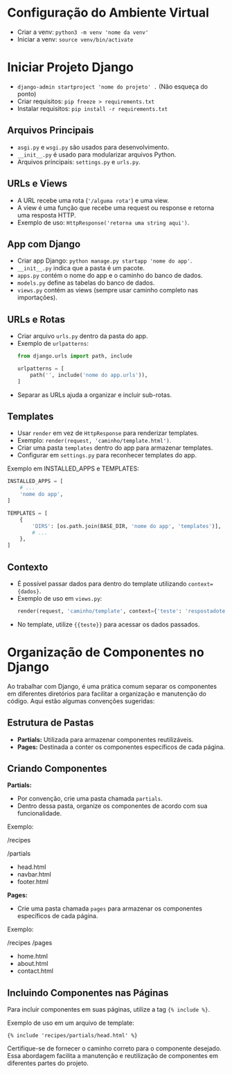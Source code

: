 # Configuração do Ambiente Virtual

- Criar a venv: `python3 -m venv 'nome da venv'`
- Iniciar a venv: `source venv/bin/activate`

# Iniciar Projeto Django

- `django-admin startproject 'nome do projeto' .` (Não esqueça do ponto)
- Criar requisitos: `pip freeze > requirements.txt`
- Instalar requisitos: `pip install -r requirements.txt`

## Arquivos Principais

- `asgi.py` e `wsgi.py` são usados para desenvolvimento.
- `__init__.py` é usado para modularizar arquivos Python.
- Arquivos principais: `settings.py` e `urls.py`.

## URLs e Views

- A URL recebe uma rota (`'/alguma rota'`) e uma view.
- A view é uma função que recebe uma request ou response e retorna uma resposta HTTP.
- Exemplo de uso: `HttpResponse('retorna uma string aqui')`.

## App com Django

- Criar app Django: `python manage.py startapp 'nome do app'`.
- `__init__.py` indica que a pasta é um pacote.
- `apps.py` contém o nome do app e o caminho do banco de dados.
- `models.py` define as tabelas do banco de dados.
- `views.py` contém as views (sempre usar caminho completo nas importações).

## URLs e Rotas

- Criar arquivo `urls.py` dentro da pasta do app.
- Exemplo de `urlpatterns`:
  ```python
  from django.urls import path, include

  urlpatterns = [
      path('', include('nome do app.urls')),
  ]
  ```
- Separar as URLs ajuda a organizar e incluir sub-rotas.

## Templates

- Usar `render` em vez de `HttpResponse` para renderizar templates.
- Exemplo: `render(request, 'caminho/template.html')`.
- Criar uma pasta `templates` dentro do app para armazenar templates.
- Configurar em `settings.py` para reconhecer templates do app.

Exemplo em INSTALLED_APPS e TEMPLATES:

```python
INSTALLED_APPS = [
    # ...
    'nome do app',
]

TEMPLATES = [
    {
        'DIRS': [os.path.join(BASE_DIR, 'nome do app', 'templates')],
        # ...
    },
]
```

## Contexto

- É possível passar dados para dentro do template utilizando `context={dados}`.
- Exemplo de uso em `views.py`:
  ```python
  render(request, 'caminho/template', context={'teste': 'respostadoteste'})
  ```

* No template, utilize `{{teste}}` para acessar os dados passados.

# Organização de Componentes no Django

Ao trabalhar com Django, é uma prática comum separar os componentes em diferentes diretórios para facilitar a organização e manutenção do código. Aqui estão algumas convenções sugeridas:

## Estrutura de Pastas

- **Partials:** Utilizada para armazenar componentes reutilizáveis.
- **Pages:** Destinada a conter os componentes específicos de cada página.

## Criando Componentes

**Partials:**

- Por convenção, crie uma pasta chamada `partials`.
- Dentro dessa pasta, organize os componentes de acordo com sua funcionalidade.

Exemplo:

/recipes

/partials

- head.html
- navbar.html
- footer.html


**Pages:**

- Crie uma pasta chamada `pages` para armazenar os componentes específicos de cada página.

Exemplo:

/recipes
/pages

- home.html
- about.html
- contact.html

## Incluindo Componentes nas Páginas

Para incluir componentes em suas páginas, utilize a tag `{% include %}`.

Exemplo de uso em um arquivo de template:

```
{% include 'recipes/partials/head.html' %}
```

Certifique-se de fornecer o caminho correto para o componente desejado. Essa abordagem facilita a manutenção e reutilização de componentes em diferentes partes do projeto.
